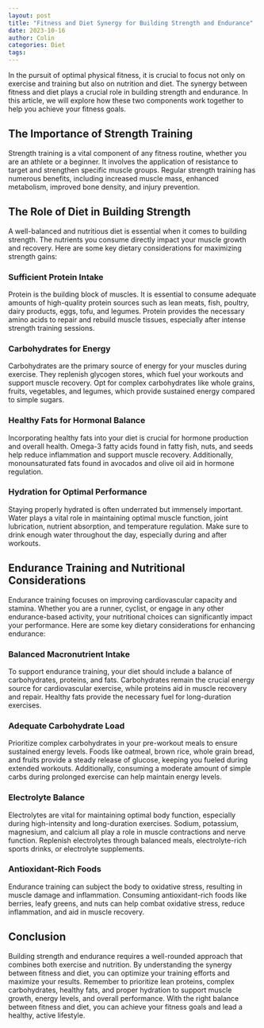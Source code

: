 ```yaml
---
layout: post
title: "Fitness and Diet Synergy for Building Strength and Endurance"
date: 2023-10-16
author: Colin
categories: Diet
tags: 
---
```


In the pursuit of optimal physical fitness, it is crucial to focus not only on exercise and training but also on nutrition and diet. The synergy between fitness and diet plays a crucial role in building strength and endurance. In this article, we will explore how these two components work together to help you achieve your fitness goals. 

## The Importance of Strength Training

Strength training is a vital component of any fitness routine, whether you are an athlete or a beginner. It involves the application of resistance to target and strengthen specific muscle groups. Regular strength training has numerous benefits, including increased muscle mass, enhanced metabolism, improved bone density, and injury prevention.

## The Role of Diet in Building Strength

A well-balanced and nutritious diet is essential when it comes to building strength. The nutrients you consume directly impact your muscle growth and recovery. Here are some key dietary considerations for maximizing strength gains:

### Sufficient Protein Intake

Protein is the building block of muscles. It is essential to consume adequate amounts of high-quality protein sources such as lean meats, fish, poultry, dairy products, eggs, tofu, and legumes. Protein provides the necessary amino acids to repair and rebuild muscle tissues, especially after intense strength training sessions.

### Carbohydrates for Energy

Carbohydrates are the primary source of energy for your muscles during exercise. They replenish glycogen stores, which fuel your workouts and support muscle recovery. Opt for complex carbohydrates like whole grains, fruits, vegetables, and legumes, which provide sustained energy compared to simple sugars.

### Healthy Fats for Hormonal Balance

Incorporating healthy fats into your diet is crucial for hormone production and overall health. Omega-3 fatty acids found in fatty fish, nuts, and seeds help reduce inflammation and support muscle recovery. Additionally, monounsaturated fats found in avocados and olive oil aid in hormone regulation.

### Hydration for Optimal Performance

Staying properly hydrated is often underrated but immensely important. Water plays a vital role in maintaining optimal muscle function, joint lubrication, nutrient absorption, and temperature regulation. Make sure to drink enough water throughout the day, especially during and after workouts.

## Endurance Training and Nutritional Considerations

Endurance training focuses on improving cardiovascular capacity and stamina. Whether you are a runner, cyclist, or engage in any other endurance-based activity, your nutritional choices can significantly impact your performance. Here are some key dietary considerations for enhancing endurance:

### Balanced Macronutrient Intake

To support endurance training, your diet should include a balance of carbohydrates, proteins, and fats. Carbohydrates remain the crucial energy source for cardiovascular exercise, while proteins aid in muscle recovery and repair. Healthy fats provide the necessary fuel for long-duration exercises.

### Adequate Carbohydrate Load

Prioritize complex carbohydrates in your pre-workout meals to ensure sustained energy levels. Foods like oatmeal, brown rice, whole grain bread, and fruits provide a steady release of glucose, keeping you fueled during extended workouts. Additionally, consuming a moderate amount of simple carbs during prolonged exercise can help maintain energy levels.

### Electrolyte Balance

Electrolytes are vital for maintaining optimal body function, especially during high-intensity and long-duration exercises. Sodium, potassium, magnesium, and calcium all play a role in muscle contractions and nerve function. Replenish electrolytes through balanced meals, electrolyte-rich sports drinks, or electrolyte supplements.

### Antioxidant-Rich Foods

Endurance training can subject the body to oxidative stress, resulting in muscle damage and inflammation. Consuming antioxidant-rich foods like berries, leafy greens, and nuts can help combat oxidative stress, reduce inflammation, and aid in muscle recovery.

## Conclusion

Building strength and endurance requires a well-rounded approach that combines both exercise and nutrition. By understanding the synergy between fitness and diet, you can optimize your training efforts and maximize your results. Remember to prioritize lean proteins, complex carbohydrates, healthy fats, and proper hydration to support muscle growth, energy levels, and overall performance. With the right balance between fitness and diet, you can achieve your fitness goals and lead a healthy, active lifestyle.